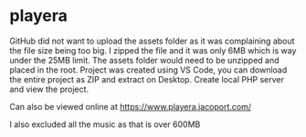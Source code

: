 # playera

GitHub did not want to upload the assets folder as it was complaining about the file size being too big. I zipped the file and it was only 
6MB which is way under the 25MB limit. The assets folder would need to be unzipped and placed in the root. Project was created using VS Code, you can download the entire project as ZIP and extract on Desktop. Create local PHP server and view the project. 

Can also be viewed online at https://www.playera.jacoport.com/

I also excluded all the music as that is over 600MB
